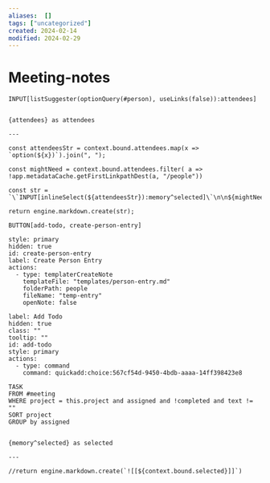 ```yaml
---
aliases:  []
tags: ["uncategorized"]
created: 2024-02-14
modified: 2024-02-29
---
```


# Meeting-notes

```meta-bind
INPUT[listSuggester(optionQuery(#person), useLinks(false)):attendees]
```

```meta-bind-js-view

{attendees} as attendees

---

const attendeesStr = context.bound.attendees.map(x => `option(${x})`).join(", ");

const mightNeed = context.bound.attendees.filter( a => !app.metadataCache.getFirstLinkpathDest(a, "/people"))

const str = `\`INPUT[inlineSelect(${attendeesStr}):memory^selected]\`\n\n${mightNeed}`;

return engine.markdown.create(str);

```

`BUTTON[add-todo, create-person-entry]`

```meta-bind-button
style: primary
hidden: true
id: create-person-entry
label: Create Person Entry
actions:
  - type: templaterCreateNote
    templateFile: "templates/person-entry.md"
    folderPath: people
    fileName: "temp-entry"
    openNote: false
```
```meta-bind-button
label: Add Todo
hidden: true
class: ""
tooltip: ""
id: add-todo
style: primary
actions:
  - type: command
    command: quickadd:choice:567cf54d-9450-4bdb-aaaa-14ff398423e8

```

```dataview
TASK
FROM #meeting 
WHERE project = this.project and assigned and !completed and text != ""
SORT project
GROUP by assigned
```

```meta-bind-js-view

{memory^selected} as selected

---

//return engine.markdown.create(`![[${context.bound.selected}]]`)

```